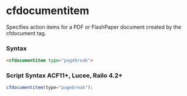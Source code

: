 # cfdocumentitem

Specifies action items for a PDF or FlashPaper document
 created by the cfdocument tag.

### Syntax

```html
<cfdocumentitem type="pagebreak">
```

### Script Syntax ACF11+, Lucee, Railo 4.2+

```javascript
cfdocumentitem(type="pagebreak");
```
